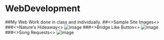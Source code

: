 # WebDevelopment
##My Web Work done in class and individually. 
##<>Sample Site Images<>
###<>Nature's Hideaway<>
![image](https://user-images.githubusercontent.com/75819639/234446529-4c7207bc-d85e-44dc-bacf-32487fd77927.png)
###<>Bridge Like Button<>
![image](https://user-images.githubusercontent.com/75819639/234446597-627e4614-9d2a-4eee-9eb5-cbda9c7bc894.png)
###<>Song Requests<>
![image](https://user-images.githubusercontent.com/75819639/234446697-45a2324f-6daa-4c3f-92a0-905a867e6e0c.png)
